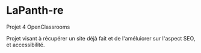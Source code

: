 # LaPanth-re

Projet 4 OpenClassrooms

Projet visant à récupérer un site déjà fait et de l'améluiorer sur l'aspect SEO, et accessibilité.
